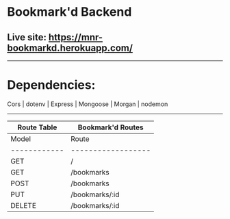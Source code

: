 # Bookmark'd Backend

## Live site: https://mnr-bookmarkd.herokuapp.com/
--------------------------------------------------------
# Dependencies:
Cors | dotenv | Express | Mongoose | Morgan | nodemon

--------------------------------------------------------

| Route Table | Bookmark'd Routes |
|------------ | ----------------- |
| Model   |    Route    |
------------ | ------------------ |
| GET        |  /                 |
| GET        |  /bookmarks        |
| POST       |  /bookmarks        |
| PUT        |  /bookmarks/:id    |
| DELETE     |  /bookmarks/:id    |


